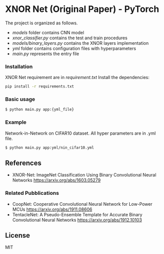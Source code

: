 # XNOR Net (Original Paper) - PyTorch 

The project is organized as follows.

  - *models* folder contains CNN model
  - *xnor_classifier.py* contains the test and train procedures
  - *models/binary_layers.py* contains the XNOR layers implementation
  - *yml* folder contains configuration files with hyperparameters
  - *main.py* represents the entry file

### Installation

XNOR Net requirement are in *requirement.txt*
Install the dependencies:

```sh
pip install -r requirements.txt
```
### Basic usage
```sh
$ python main.py app:{yml_file}
```
### Example 
Network-in-Network on CIFAR10 dataset. All hyper parameters are in .yml file. 
```sh
$ python main.py app:yml/nin_cifar10.yml
```
## References

- XNOR-Net: ImageNet Classification Using Binary Convolutional Neural Networks  https://arxiv.org/abs/1603.05279

### Related Pubblications
  - CoopNet: Cooperative Convolutional Neural Network for Low-Power MCUs https://arxiv.org/abs/1911.08606
  - TentacleNet: A Pseudo-Ensemble Template for Accurate Binary Convolutional Neural Networks https://arxiv.org/abs/1912.10103

License
----

MIT




